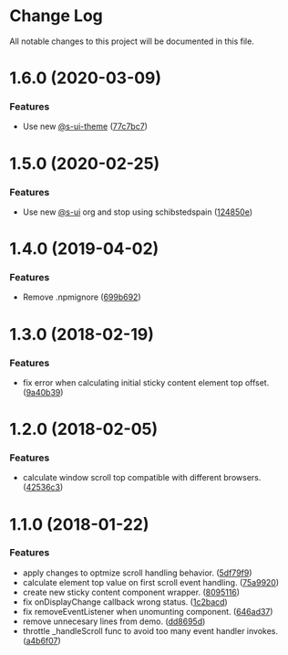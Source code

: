 # Change Log

All notable changes to this project will be documented in this file.

# 1.6.0 (2020-03-09)


### Features

* Use new [@s-ui-theme](https://github.com/s-ui-theme) ([77c7bc7](https://github.com/SUI-Components/adevinta-spain-components/commit/77c7bc7d3ffa7d750246b7be04b624144e7148b9))



# 1.5.0 (2020-02-25)


### Features

* Use new [@s-ui](https://github.com/s-ui) org and stop using schibstedspain ([124850e](https://github.com/SUI-Components/adevinta-spain-components/commit/124850eb4399bb8e89af5534a0e1214afbb511e3))



# 1.4.0 (2019-04-02)


### Features

* Remove .npmignore ([699b692](https://github.com/SUI-Components/adevinta-spain-components/commit/699b6925c0953c533c4494d6f67aec0b1e349c98))



# 1.3.0 (2018-02-19)


### Features

* fix error when calculating initial sticky content element top offset. ([9a40b39](https://github.com/SUI-Components/adevinta-spain-components/commit/9a40b39d3185d683727a7cde1a95e7a7c850932e))



# 1.2.0 (2018-02-05)


### Features

* calculate window scroll top compatible with different browsers. ([42536c3](https://github.com/SUI-Components/adevinta-spain-components/commit/42536c3e2fb896eaf480cb05621fa92ec7133d58))



# 1.1.0 (2018-01-22)


### Features

* apply changes to optmize scroll handling behavior. ([5df79f9](https://github.com/SUI-Components/adevinta-spain-components/commit/5df79f95d8eca004a64c031476608f1ff1673a94))
* calculate element top value on first scroll event handling. ([75a9920](https://github.com/SUI-Components/adevinta-spain-components/commit/75a9920ea654e77dcdcdec73bf22d10f32e896d2))
* create new sticky content component wrapper. ([8095116](https://github.com/SUI-Components/adevinta-spain-components/commit/809511636ca1b2eae82ccf57dd798d1668c3d0b1))
* fix onDisplayChange callback wrong status. ([1c2bacd](https://github.com/SUI-Components/adevinta-spain-components/commit/1c2bacd52ecf35557e88f17b132f7b0aec15ebd6))
* fix removeEventListener when unomunting component. ([646ad37](https://github.com/SUI-Components/adevinta-spain-components/commit/646ad377be531282e5fed8d205d41a9424325f3e))
* remove unnecesary lines from demo. ([dd8695d](https://github.com/SUI-Components/adevinta-spain-components/commit/dd8695d8de3f348249b6921eac814fba3aec406e))
* throttle _handleScroll func to avoid too many event handler invokes. ([a4b6f07](https://github.com/SUI-Components/adevinta-spain-components/commit/a4b6f07449b11c9082e9a6baefb01571e6216504))



